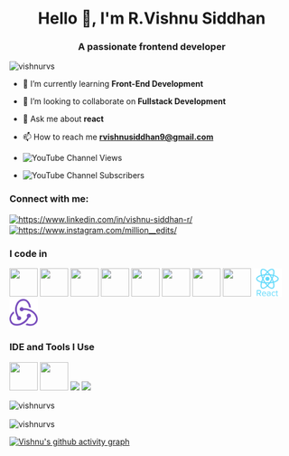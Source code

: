<h1 align="center">Hello 👋, I'm R.Vishnu Siddhan</h1>
<h3 align="center">A passionate frontend developer</h3>

<p align="left"> <img src="https://komarev.com/ghpvc/?username=vishnurvs&label=Profile%20views&color=0e75b6&style=flat" alt="vishnurvs" /> </p>

- 🌱 I’m currently learning **Front-End Development**

- 👯 I’m looking to collaborate on **Fullstack Development**

- 💬 Ask me about **react**

- 📫 How to reach me **rvishnusiddhan9@gmail.com**

- ![YouTube Channel Views](https://img.shields.io/youtube/channel/views/UCF2l3B_xHsAW3XB1fGBdBzA)
- ![YouTube Channel Subscribers](https://img.shields.io/youtube/channel/subscribers/UCF2l3B_xHsAW3XB1fGBdBzA)

<h3 align="left">Connect with me:</h3>
<p align="left">
<a href="https://linkedin.com/in/https://www.linkedin.com/in/vishnu-siddhan-r/" target="blank"><img align="center" src="https://raw.githubusercontent.com/rahuldkjain/github-profile-readme-generator/master/src/images/icons/Social/linked-in-alt.svg" alt="https://www.linkedin.com/in/vishnu-siddhan-r/" height="30" width="40" /></a>
<a href="https://instagram.com/https://www.instagram.com/million__edits/" target="blank"><img align="center" src="https://raw.githubusercontent.com/rahuldkjain/github-profile-readme-generator/master/src/images/icons/Social/instagram.svg" alt="https://www.instagram.com/million__edits/" height="30" width="40" /></a>
</p>


### I code in
<img height="50" width="50" src="https://img.icons8.com/color/48/000000/c-programming.png" />   <img height="50" width="50" src="https://img.icons8.com/color/48/000000/html-5.png" /> <img height="50" width="50" src="https://img.icons8.com/color/48/000000/css3.png" /> <img height="50" width="50" src="https://img.icons8.com/color/48/000000/sass.png"/> <img height="50" width="50" src="https://img.icons8.com/color/48/000000/bootstrap.png" />
<img height="50" width="50" src="https://img.icons8.com/color/48/000000/javascript.png"/> <img height="50" width="50" src="https://img.icons8.com/color/48/000000/mysql-logo.png"/> <img height="50" width="50" src="https://img.icons8.com/color/48/000000/mongodb.png"/> <img src="https://raw.githubusercontent.com/devicons/devicon/master/icons/react/react-original-wordmark.svg" alt="react" height="50" width="50"/> <img src="https://raw.githubusercontent.com/devicons/devicon/master/icons/redux/redux-original.svg" alt="redux" width="50" height="50"/>

### IDE and Tools I Use
<img height="50" width="50" src="https://img.icons8.com/color/48/000000/visual-studio-code-2019.png"/> <img height="50" width="50" src="https://img.icons8.com/color/50/000000/git.png"/>  <img height="50" src="https://img.shields.io/badge/Netlify-00C7B7?style=for-the-badge&logo=netlify&logoColor=white"/> <img height="50" src="https://img.shields.io/badge/Vercel%20-black?style=for-the-badge&logo=vercel%20XD&logoColor=white"/>



<p><img align="center" src="https://github-readme-stats.vercel.app/api/top-langs?username=vishnurvs&show_icons=true&locale=en&layout=compact" alt="vishnurvs" /></p>


<p><img align="center" src="https://github-readme-streak-stats.herokuapp.com/?user=vishnurvs&" alt="vishnurvs" /></p>


[![Vishnu's github activity graph](https://github-readme-activity-graph.vercel.app/graph?username=vishnurvs&bg_color=000000&color=ffffff&line=51f565&point=ffffff&area=true&hide_border=true)](https://github.com/ashutosh00710/github-readme-activity-graph)
